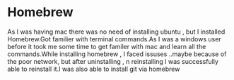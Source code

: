 # Homebrew

As I was having mac there was no need of installing ubuntu , but I installed Homebrew.Got familier with terminal commands.As I was a windows user before it took
me some time to get familer with mac and learn all the commands.While installing homebrew , I faced issuses ..maybe because of the poor network, but after uninstalling , n reinstalling
I was successfully  able to reinstall it.I was also able to install git via homebrew
